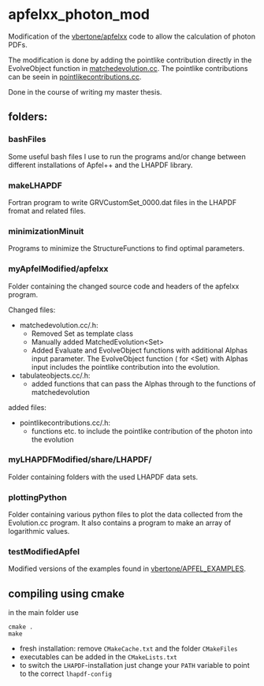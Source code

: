 # apfelxx_photon_mod
Modification of the [vbertone/apfelxx](https://github.com/vbertone/apfelxx) code to allow the calculation of photon PDFs. 

The modification is done by adding the pointlike contribution directly in the EvolveObject function in [matchedevolution.cc](https://github.com/alexanderepping/apfelxx_photon_mod/blob/main/myApfelModified/apfelxx/src/kernel/matchedevolution.cc).
The pointlike contributions can be seein in [pointlikecontributions.cc](https://github.com/alexanderepping/apfelxx_photon_mod/blob/main/myApfelModified/apfelxx/src/kernel/pointlikecontributions.cc).

Done in the course of writing my master thesis.

## folders:

### bashFiles
Some useful bash files I use to run the programs and/or change between different installations of Apfel++ and the LHAPDF library.

### makeLHAPDF
Fortran program to write GRVCustomSet_0000.dat files in the LHAPDF fromat and related files.

### minimizationMinuit
Programs to minimize the StructureFunctions to find optimal parameters.

### myApfelModified/apfelxx
Folder containing the changed source code and headers of the apfelxx program.

Changed files: 
- matchedevolution.cc/.h: 
    - Removed Set<Distribution> as template class
    - Manually added MatchedEvolution<Set<Distribution>>
    - Added Evaluate and EvolveObject functions with additional Alphas input parameter. The EvolveObject function ( for <Set<Distribution>) with Alphas input includes the pointlike contribution into the evolution.
- tabulateobjects.cc/.h:
    - added functions that can pass the Alphas through to the functions of matchedevolution

added files: 
- pointlikecontributions.cc/.h: 
    - functions etc. to include the pointlike contribution of the photon into the evolution 


### myLHAPDFModified/share/LHAPDF/
Folder containing folders with the used LHAPDF data sets.

### plottingPython
Folder containing various python files to plot the data collected from the Evolution.cc program. It also contains a program to make an array of logarithmic values.

### testModifiedApfel
Modified versions of the examples found in [vbertone/APFEL_EXAMPLES](https://github.com/vbertone/APFEL_Examples).


## compiling using cmake
in the main folder use
```
cmake .
make
```
- fresh installation: remove `CMakeCache.txt` and the folder `CMakeFiles`
- executables can be added in the `CMakeLists.txt` 
- to switch the `LHAPDF`-installation just change your `PATH` variable to point to the correct `lhapdf-config`
